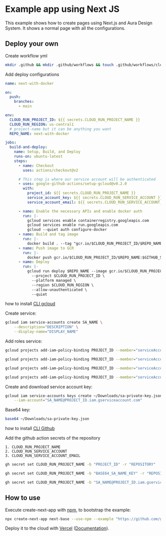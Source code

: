 # Example app using Next JS

This example shows how to create pages using Next.js and Aura Design System. It shows a normal page with all the configurations.

## Deploy your own

Create workflow yml

```bash
mkdir .github && mkdir .github/workflows && touch .github/workflows/cloud-run.yml
```

Add deploy configurations

```yaml
name: next-with-docker

on:
  push:
    branches:
      - main

env:
  CLOUD_RUN_PROJECT_ID: ${{ secrets.CLOUD_RUN_PROJECT_NAME }}
  CLOUD_RUN_REGION: us-central1
  # project-name but it can be anything you want
  REPO_NAME: next-with-docker

jobs:
  build-and-deploy:
    name: Setup, Build, and Deploy
    runs-on: ubuntu-latest
    steps:
      - name: Checkout
        uses: actions/checkout@v2

      # This step is where our service account will be authenticated
      - uses: google-github-actions/setup-gcloud@v0.2.0
        with:
          project_id: ${{ secrets.CLOUD_RUN_PROJECT_NAME }}
          service_account_key: ${{ secrets.CLOUD_RUN_SERVICE_ACCOUNT }}
          service_account_email: ${{ secrets.CLOUD_RUN_SERVICE_ACCOUNT_EMAIL }}

      - name: Enable the necessary APIs and enable docker auth
        run: |-
          gcloud services enable containerregistry.googleapis.com
          gcloud services enable run.googleapis.com
          gcloud --quiet auth configure-docker
      - name: Build and tag image
        run: |-
          docker build . --tag "gcr.io/$CLOUD_RUN_PROJECT_ID/$REPO_NAME:$GITHUB_SHA"
      - name: Push image to GCR
        run: |-
          docker push gcr.io/$CLOUD_RUN_PROJECT_ID/$REPO_NAME:$GITHUB_SHA
      - name: Deploy
        run: |-
          gcloud run deploy $REPO_NAME --image gcr.io/$CLOUD_RUN_PROJECT_ID/$REPO_NAME:$GITHUB_SHA \
            --project $CLOUD_RUN_PROJECT_ID \
            --platform managed \
            --region $CLOUD_RUN_REGION \
            --allow-unauthenticated \
            --quiet
```

how to install [CLI gcloud](https://cloud.google.com/sdk/docs/install?hl=es-419)

Create service:

```bash
gcloud iam service-accounts create SA_NAME \
    --description="DESCRIPTION" \
    --display-name="DISPLAY_NAME"
```

Add roles service:

```bash
gcloud projects add-iam-policy-binding PROJECT_ID --member="serviceAccount:SA_NAME@PROJECT_ID.iam.gserviceaccount.com" --role="roles/editor"
```

```bash
gcloud projects add-iam-policy-binding PROJECT_ID --member="serviceAccount:SA_NAME@PROJECT_ID.iam.gserviceaccount.com" --role="roles/run.admin"
```

```bash
gcloud projects add-iam-policy-binding PROJECT_ID --member="serviceAccount:SA_NAME@PROJECT_ID.iam.gserviceaccount.com" --role="roles/storage.admin"
```

```bash
gcloud projects add-iam-policy-binding PROJECT_ID --member="serviceAccount:SA_NAME@PROJECT_ID.iam.gserviceaccount.com" --role="roles/iam.serviceAccountUser"
```

Create and download service account key:

```bash
gcloud iam service-accounts keys create ~/Downloads/sa-private-key.json \
    --iam-account="SA_NAME@PROJECT_ID.iam.gserviceaccount.com"
```

Base64 key:

```bash
base64 ~/Downloads/sa-private-key.json
```

how to install [CLI Github](https://cli.github.com)

Add the github action secrets of the repository

    1. CLOUD_RUN_PROJECT_NAME
    2. CLOUD_RUN_SERVICE_ACCOUNT
    3. CLOUD_RUN_SERVICE_ACCOUNT_EMAIL

```bash
gh secret set CLOUD_RUN_PROJECT_NAME -b "PROJECT_ID" -r "REPOSITORY"
```

```bash
gh secret set CLOUD_RUN_PROJECT_NAME -b "BASE64_SA_NAME_KEY" -r "REPOSITORY"
```

```bash
gh secret set CLOUD_RUN_PROJECT_NAME -b "SA_NAME@PROJECT_ID.iam.gserviceaccount.com" -r "REPOSITORY"
```

## How to use

Execute create-next-app with [npm](https://docs.npmjs.com/cli/init), to bootstrap the example:

```bash
npx create-next-app next-base --use-npm --example "https://github.com/garitma/aura-design-system/tree/canary/examples/next-base"
```

Deploy it to the cloud with [Vercel](https://vercel.com/new?utm_source=github&utm_medium=readme&utm_campaign=next-example) ([Documentation](https://nextjs.org/docs/deployment)).

